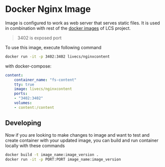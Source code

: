 # Docker Nginx Image

Image is configured to work as web server that serves static files. It is used in combination with rest of the [docker images](https://github.com/LiveChurchSolutions/Docker) of LCS project.

> 3402 is exposed port 

To use this image, execute following command

```sh
docker run -it -p 3402:3402 livecs/nginxcontent
```

with docker-compose:

```yml
content:
    container_name: "fs-content"
    tty: true
    image: livecs/nginxcontent
    ports:
    - "3402:3402"
    volumes:
    - content:/content
```

## Developing 
Now if you are looking to make changes to image and want to test and create container with your updated image, you can build and run container locally with these commands

```sh
docker build -t image_name:image_version .
docker run -it -p PORT:PORT image_name:image_version
```